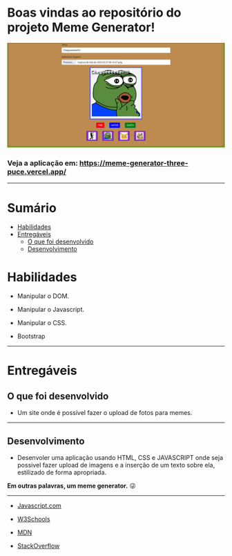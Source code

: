 # Boas vindas ao repositório do projeto Meme Generator!

<img src="./meme-generator.png" alt="Meme Generator project" />

### Veja a aplicação em: https://meme-generator-three-puce.vercel.app/

---

# Sumário

- [Habilidades](#habilidades)
- [Entregáveis](#entregáveis)
  - [O que foi desenvolvido](#o-que-deverá-ser-desenvolvido)
  - [Desenvolvimento](#desenvolvimento)

# Habilidades

- Manipular o DOM.

- Manipular o Javascript.

- Manipular o CSS.

- Bootstrap

---

# Entregáveis

## O que foi desenvolvido

- Um site onde é possível fazer o upload de fotos para memes.

---

## Desenvolvimento

- Desenvoler uma aplicação usando HTML, CSS e JAVASCRIPT onde seja possivel fazer upload de imagens e a inserção de um texto sobre ela, estilizado de forma apropriada.

 **Em outras palavras, um meme generator.** 😜

---

  * [Javascript.com](http://javascript.com/)

  * [W3Schools](https://www.w3schools.com/js/default.asp)

  * [MDN](https://developer.mozilla.org/pt-BR/docs/Web/JavaScript)

  * [StackOverflow](https://pt.stackoverflow.com/questions/tagged/javascript)
